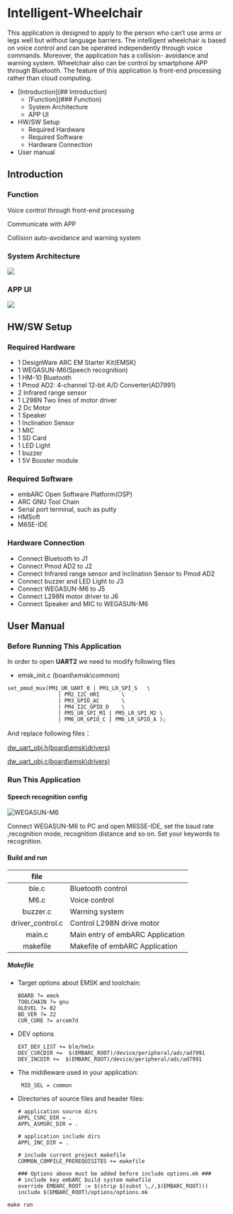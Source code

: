 # Intelligent-Wheelchair

This application is designed to apply to the person who can’t use arms or legs well but
without language barriers. The intelligent wheelchair is based on voice control
and can be operated independently through voice commands. Moreover,
the application has a collision- avoidance and warning system. Wheelchair  also can be control by smartphone APP through
Bluetooth. The feature of this application is front-end processing rather than
cloud computing.

- [Introduction](## Introduction)
  - [Function](### Function)
  - System Architecture
  - APP UI
- HW/SW Setup
  - Required Hardware
  - Required Software
  - Hardware Connection
- User manual

## Introduction

### Function

Voice control through front-end processing

Communicate with APP 

Collision auto-avoidance and warning system

### System Architecture

![](C:\Users\Yuani\Desktop\图片1.png)

### APP UI

![](C:\Users\Yuani\Desktop\图片2.png)

## HW/SW Setup

### Required Hardware

- 1 DesignWare ARC EM Starter Kit(EMSK)
- 1 WEGASUN-M6(Speech recognition)
- 1 HM-10 Bluetooth
- 1 Pmod AD2: 4-channel 12-bit A/D Converter(AD7991)
- 2 Infrared range sensor
- 1 L298N Two lines of motor driver
- 2 Dc Motor
- 1 Speaker
- 1 Inclination Sensor
- 1 MIC
- 1 SD Card 
- 1 LED Light
- 1 buzzer
- 1 5V Booster module

### Required Software

- embARC Open Software Platform(OSP)
- ARC GNU Tool Chain
- Serial port terminal, such as putty
- HMSoft
- M6SE-IDE

### Hardware Connection

- Connect Bluetooth to J1
- Connect Pmod AD2 to J2
- Connect Infrared range sensor and Inclination Sensor to Pmod AD2
- Connect buzzer and  LED Light to J3
- Connect WEGASUN-M6 to J5
- Connect L298N motor driver to J6
- Connect Speaker and MIC to WEGASUN-M6

## User Manual

### Before Running This Application

In order to open  **UART2** we need to modify following files

- emsk_init.c (board\emsk\common)

```
set_pmod_mux(PM1_UR_UART_0 | PM1_LR_SPI_S	\
				| PM2_I2C_HRI		\
				| PM3_GPIO_AC		\
				| PM4_I2C_GPIO_D	\
				| PM5_UR_SPI_M1 | PM5_LR_SPI_M2	\
				| PM6_UR_GPIO_C | PM6_LR_GPIO_A );
```

And replace following files：
 
[dw_uart_obj.h(board\emsk\drivers)](https://github.com/YuaniLee/Intelligent-Wheelchair/blob/master/dw_uart_obj.h)

[dw_uart_obj.c(board\emsk\drivers)](https://github.com/YuaniLee/Intelligent-Wheelchair/blob/master/dw_uart_obj.c)

### Run This Application

#### Speech recognition config

![WEGASUN-M6](C:\Users\Yuani\Desktop\图片3.jpg)

Connect WEGASUN-M6 to PC and open M6SSE-IDE, set the baud rate ,recognition mode, recognition distance and so on. Set your keywords to recognition.

#### Build and run

|       file       |                                  |
| :--------------: | -------------------------------- |
|      ble.c       | Bluetooth control                |
|       M6.c       | Voice control                    |
|     buzzer.c     | Warning system                   |
| driver_control.c | Control L298N drive motor        |
|      main.c      | Main entry of embARC Application |
|     makefile     | Makefile of embARC Application   |



##### Makefile

- Target options about EMSK and toolchain:

  ```
  BOARD ?= emsk
  TOOLCHAIN ?= gnu
  OLEVEL ?= 02
  BD_VER ?= 22
  CUR_CORE ?= arcem7d
  ```

- DEV options

  ```
  EXT_DEV_LIST += ble/hm1x
  DEV_CSRCDIR +=  $(EMBARC_ROOT)/device/peripheral/adc/ad7991
  DEV_INCDIR +=  $(EMBARC_ROOT)/device/peripheral/adc/ad7991
  ```

- The middleware used in your application:

  ```
   MID_SEL = common
  ```

- Directories of source files and header files:

  ```
  # application source dirs
  APPL_CSRC_DIR = .
  APPL_ASMSRC_DIR = .
  
  # application include dirs
  APPL_INC_DIR = .
  
  # include current project makefile
  COMMON_COMPILE_PREREQUISITES += makefile
  
  ### Options above must be added before include options.mk ###
  # include key embARC build system makefile
  override EMBARC_ROOT := $(strip $(subst \,/,$(EMBARC_ROOT)))
  include $(EMBARC_ROOT)/options/options.mk
  ```
`make run`
